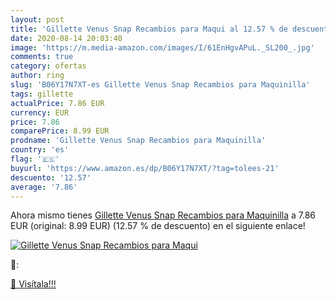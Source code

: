 ```yaml
---
layout: post
title: 'Gillette Venus Snap Recambios para Maqui al 12.57 % de descuento'
date: 2020-08-14 20:03:40
image: 'https://m.media-amazon.com/images/I/61EnHgvAPuL._SL200_.jpg'
comments: true
category: ofertas
author: ring
slug: 'B06Y17N7XT-es Gillette Venus Snap Recambios para Maquinilla'
tags: gillette
actualPrice: 7.86 EUR
currency: EUR
price: 7.86
comparePrice: 8.99 EUR
prodname: 'Gillette Venus Snap Recambios para Maquinilla'
country: 'es'
flag: '🇪🇸'
buyurl: 'https://www.amazon.es/dp/B06Y17N7XT/?tag=tolees-21'
descuento: '12.57'
average: '7.86'
---
```


Ahora mismo tienes [Gillette Venus Snap Recambios para Maquinilla](https://www.amazon.es/dp/B06Y17N7XT/?tag=tolees-21) a 7.86 EUR (original: 8.99 EUR) (12.57 %  de descuento) en el siguiente enlace!

[![Gillette Venus Snap Recambios para Maqui](https://m.media-amazon.com/images/I/61EnHgvAPuL._SL200_.jpg)](https://www.amazon.es/dp/B06Y17N7XT/?tag=tolees-21)

🔎:


[🛒 Visítala!!!](https://www.amazon.es/dp/B06Y17N7XT/?tag=tolees-21)
